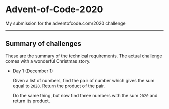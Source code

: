 # Advent-of-Code-2020
My submission for the adventofcode.com/2020 challenge 

---
## Summary of challenges

These are the summary of the technical requirements. The actual challenge comes with a wonderful Christmas story.

- Day 1 (December 1)

  Given a list of numbers, find the pair of number which gives the sum equal to `2020`. Return the product of the pair.
  
  Do the same thing, but now find three numbers with the sum `2020` and return its product.
